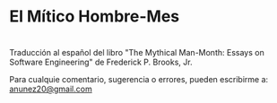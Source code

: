 # El Mítico Hombre-Mes
#
 Traducción al español del libro "The Mythical Man-Month: Essays on
 Software Engineering" de  Frederick P. Brooks, Jr.

 Para cualquie comentario, sugerencia o errores, pueden escribirme a:
 anunez20@gmail.com
